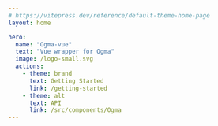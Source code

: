 ```yaml
---
# https://vitepress.dev/reference/default-theme-home-page
layout: home

hero:
  name: "Ogma-vue"
  text: "Vue wrapper for Ogma"
  image: /logo-small.svg
  actions:
    - theme: brand
      text: Getting Started
      link: /getting-started
    - theme: alt
      text: API
      link: /src/components/Ogma
---
```

